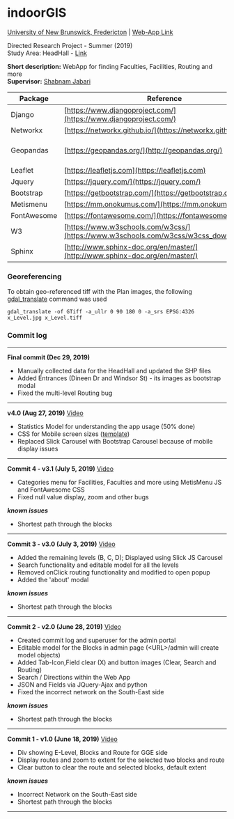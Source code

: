 # indoorGIS

[University of New Brunswick, Fredericton](https://www.unb.ca/) | [Web-App Link](https://indoorgis.pythonanywhere.com/)

Directed Research Project - Summer (2019) <br />
Study Area: HeadHall - [Link](https://www.google.com/maps/place/Head+Hall,+NB-1,+Fredericton,+NB/@45.9496034,-66.6424096,18.75z/data=!4m5!3m4!1s0x4ca4220f063c4685:0xd90a16a19db56df7!8m2!3d45.949433!4d-66.6421681 "View in Google Maps")

**Short description:** WebApp for finding Faculties, Facilities, Routing and more <br />
**Supervisor:** [Shabnam Jabari](https://www.unb.ca/faculty-staff/directory/engineering-geomatics/jabari-shabnam.html)


| Package     | Reference                                                                               | Version                |
| ----------- | --------------------------------------------------------------------------------------- | ---------------------- |
| Django      | [https://www.djangoproject.com/](https://www.djangoproject.com/)                        | 2.1                    |
| Networkx    | [https://networkx.github.io/](https://networkx.github.io/)                              | 2.1                    |
| Geopandas   | [https://geopandas.org/](http://geopandas.org/)                                         | 0.5.0 (pandas: 0.24.2) |
| Leaflet     | [https://leafletjs.com](https://leafletjs.com)                                          | 1.5.1                  |
| Jquery      | [https://jquery.com/](https://jquery.com/)                                              | 3.3.1                  |
| Bootstrap   | [https://getbootstrap.com/](https://getbootstrap.com/)                                  | 3.3.7                  |
| Metismenu   | [https://mm.onokumus.com/](https://mm.onokumus.com/)                                    | 3.0.4                  |
| FontAwesome | [https://fontawesome.com/](https://fontawesome.com/)                                    | 5.9.0                  |
| W3          | [https://www.w3schools.com/w3css/](https://www.w3schools.com/w3css/w3css_downloads.asp) | 4.13                   |
| Sphinx      | [http://www.sphinx-doc.org/en/master/](http://www.sphinx-doc.org/en/master/)            | 2.2.1                  |

### Georeferencing
To obtain geo-referenced tiff with the Plan images, the following [gdal_translate](https://gdal.org/programs/gdal_translate.html) command was used
```console
gdal_translate -of GTiff -a_ullr 0 90 180 0 -a_srs EPSG:4326 x_Level.jpg x_Level.tiff
```

### Commit log
***

**Final commit (Dec 29, 2019)**
* Manually collected data for the HeadHall and updated the SHP files
* Added Entrances (Dineen Dr and Windsor St) - its images as bootstrap modal
* Fixed the multi-level Routing bug

***

**v4.0 (Aug 27, 2019)** [Video](https://raw.githubusercontent.com/VaasuDevanS/indoorGIS/master/log/HeadHall/IndoorGIS-Mobile.mp4)
* Statistics Model for understanding the app usage (50% done)
* CSS for Mobile screen sizes ([template](https://www.w3schools.com/w3css/tryit.asp?filename=tryw3css_examples_home2))
* Replaced Slick Carousel with Bootstrap Carousel because of mobile display issues

***

**Commit 4 - v3.1 (July 5, 2019)** [Video](https://raw.githubusercontent.com/VaasuDevanS/indoorGIS/master/log/HeadHall/IndoorGIS-v3.1.mp4)
* Categories menu for Facilities, Faculties and more using MetisMenu JS and FontAwesome CSS
* Fixed null value display, zoom and other bugs

***known issues***
* Shortest path through the blocks

***

**Commit 3 - v3.0 (July 3, 2019)** [Video](https://raw.githubusercontent.com/VaasuDevanS/indoorGIS/master/log/HeadHall/IndoorGIS-v3.0.mp4)
* Added the remaining levels (B, C, D); Displayed using Slick JS Carousel
* Search functionality and editable model for all the levels
* Removed onClick routing functionality and modified to open popup
* Added the 'about' modal

***known issues***
* Shortest path through the blocks

***

**Commit 2 - v2.0 (June 28, 2019)** [Video](https://raw.githubusercontent.com/VaasuDevanS/indoorGIS/master/log/HeadHall/IndoorGIS-v2.0.mp4)
* Created commit log and superuser for the admin portal
* Editable model for the Blocks in admin page (\<URL>/admin will create model objects)
* Added Tab-Icon,Field clear (X) and button images (Clear, Search and Routing)
* Search / Directions within the Web App
* JSON and Fields via JQuery-Ajax and python
* Fixed the incorrect network on the South-East side

***known issues***
* Shortest path through the blocks

***

**Commit 1 - v1.0 (June 18, 2019)** [Video](https://raw.githubusercontent.com/VaasuDevanS/indoorGIS/master/log/HeadHall/IndoorGIS-v1.0.mp4)

* Div showing E-Level, Blocks and Route for GGE side
* Display routes and zoom to extent for the selected two blocks and route
* Clear button to clear the route and selected blocks, default extent

***known issues***
* Incorrect Network on the South-East side
* Shortest path through the blocks

***
